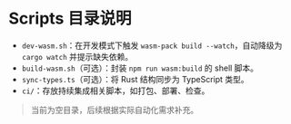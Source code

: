 # Scripts 目录说明

- `dev-wasm.sh`：在开发模式下触发 `wasm-pack build --watch`，自动降级为 `cargo watch` 并提示缺失依赖。
- `build-wasm.sh`（可选）：封装 `npm run wasm:build` 的 shell 脚本。
- `sync-types.ts`（可选）：将 Rust 结构同步为 TypeScript 类型。
- `ci/`：存放持续集成相关脚本，如打包、部署、检查。

> 当前为空目录，后续根据实际自动化需求补充。

